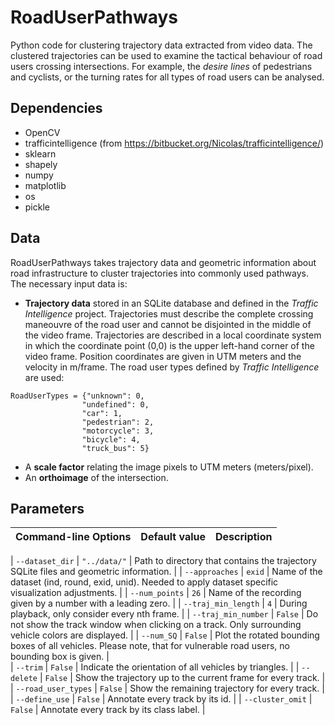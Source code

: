 # RoadUserPathways
Python code for clustering trajectory data extracted from video data. The clustered trajectories can be used to examine the tactical behaviour of road users crossing intersections. For example, the *desire lines* of pedestrians and cyclists, or the turning rates for all types of road users can be analysed. 

## Dependencies
- OpenCV
- trafficintelligence (from https://bitbucket.org/Nicolas/trafficintelligence/)
- sklearn
- shapely
- numpy
- matplotlib
- os
- pickle

## Data
RoadUserPathways takes trajectory data and geometric information about road infrastructure to cluster trajectories into commonly used pathways. The necessary input data is:
- **Trajectory data** stored in an SQLite database and defined in the *Traffic Intelligence* project. Trajectories must describe the complete crossing maneouvre of the road user and cannot be disjointed in the middle of the video frame. Trajectories are described in a local coordinate system in which the coordinate point (0,0) is the upper left-hand corner of the video frame. Position coordinates are given in UTM meters and the velocity in m/frame. The road user types defined by *Traffic Intelligence* are used:
```
RoadUserTypes = {"unknown": 0, 
                "undefined": 0,
                "car": 1,
                "pedestrian": 2,
                "motorcycle": 3,
                "bicycle": 4,
                "truck_bus": 5}
```
- A **scale factor** relating the image pixels to UTM meters (meters/pixel).
- An **orthoimage** of the intersection.

## Parameters
| Command-line Options      | Default value   | Description |
| ---                       | ---             | --- |

| `--dataset_dir`             | `"../data/"`      | Path to directory that contains the trajectory SQLite files and geometric information. |
| `--approaches`                 | `exid` | Name of the dataset (ind, round, exid, unid). Needed to apply dataset specific visualization adjustments. |
| `--num_points`               | `26`            | Name of the recording given by a number with a leading zero. | 
| `--traj_min_length`          | `4`               | During playback, only consider every nth frame. | 
| `--traj_min_number`   | `False`           | Do not show the track window when clicking on a track. Only surrounding vehicle colors are displayed. | 
| `--num_SQ`       | `False`           | Plot the rotated bounding boxes of all vehicles.  Please note, that for vulnerable road users, no bounding box is given. |  
| `--trim`        | `False`           | Indicate the orientation of all vehicles by triangles. | 
| `--delete`         | `False`           | Show the trajectory up to the current frame for every track. | 
| `--road_user_types`  | `False`           | Show the remaining trajectory for every track. | 
| `--define_use`       | `False`           | Annotate every track by its id. | 
| `--cluster_omit`          | `False`           | Annotate every track by its class label. | 
